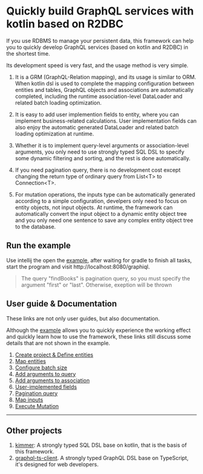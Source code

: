 # Quickly build GraphQL services with kotlin based on R2DBC

If you use RDBMS to manage your persistent data, this framework can help you to quickly develop GraphQL services (based on kotlin and R2DBC) in the shortest time.

Its development speed is very fast, and the usage method is very simple.


1. It is a GRM (GraphQL-Relation mapping), and its usage is similar to ORM. When kotlin dsl is used to complete the mapping configuration between entities and tables, GraphQL objects and associations are automatically completed, including the runtime association-level DataLoader and related batch loading optimization.

2. It is easy to add user implemention fields to entity, where you can implement business-related calculations. User implementation fields can also enjoy the automatic generated DataLoader and related batch loading optimization at runtime.

3. Whether it is to implement query-level arguments or association-level arguments, you only need to use  strongly typed SQL DSL to specify some dynamic filtering and sorting, and the rest is done automatically.

4. If you need pagination query, there is no development cost except changing the return type of ordinary query from List&lt;T&gt; to Connection&lt;T&gt;.

5. For mutation operations, the inputs type can be automatically generated according to a simple configuration, develpers only need to focus on entity objects, not input objects. At runtime, the framework can automatically convert the input object to a dynamic entity object tree and you only need one sentence to save any complex entity object tree to the database.

## Run the example
Use intellij the open the [example](https://github.com/babyfish-ct/graphql-provider/tree/main/example), after waiting for gradle to finish all tasks, start the program and visit http://localhost:8080/graphiql.

> The query "findBooks" is pagination query, so you must specify the argument "first" or "last". Otherwise, exeption will be thrown

## User guide & Documentation

These links are not only user guides, but also documentation.

Although the [example](https://github.com/babyfish-ct/graphql-provider/tree/main/example) allows you to quickly experience the working effect and quickly learn how to use the framework, these links still discuss some details that are not shown in the example.

1. [Create project & Define entities](./doc/entities.md)
2. [Map entities](./doc/entity-mapper.md)
3. [Configure batch size](./doc/batch-size.md)
4. [Add arguments to query](./doc/query-arguments.md)
5. [Add arguments to association](./doc/association-arguments.md)
6. [User-implemented fields](./doc/user-implementation.md)
7. [Pagination query](./doc/pagination.md)
8. [Map inputs](./doc/input-mapper.md)
9. [Execute Mutation](./doc/mutation.md)
-----------

## Other projects
1. [kimmer](https://github.com/babyfish-ct/kimmer): A strongly typed SQL DSL base on kotlin, that is the basis of this framework.
2. [graphql-ts-client](https://github.com/babyfish-ct/graphql-ts-client). A strongly typed GraphQL DSL base on TypeScript, it's designed for web developers.
